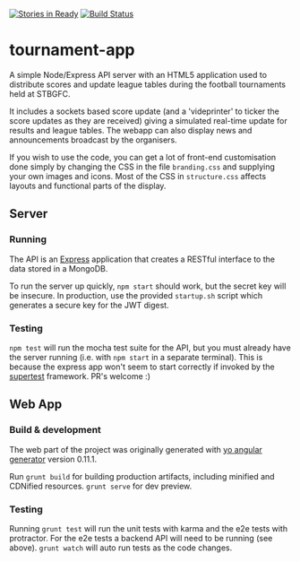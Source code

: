 [![Stories in Ready](https://badge.waffle.io/STBGFC/tournament-app.png?label=ready&title=Ready)](https://waffle.io/STBGFC/tournament-app)
[![Build Status](https://travis-ci.org/STBGFC/tournament-app.svg)](https://travis-ci.org/STBGFC/tournament-app)
# tournament-app

A simple Node/Express API server with an HTML5 application used to distribute
scores and update league tables during the football tournaments held at STBGFC.

It includes a sockets based score update (and a 'videprinter' to ticker the
score updates as they are received) giving a simulated real-time update for
results and league tables.  The webapp can also display news and announcements
broadcast by the organisers.

If you wish to use the code, you can get a lot of front-end customisation done
simply by changing the CSS in the file `branding.css` and supplying your own
images and icons.  Most of the CSS in `structure.css` affects layouts and
functional parts of the display.

## Server

### Running

The API is an [Express](https://www.npmjs.org/package/express) application that
creates a RESTful interface to the data stored in a MongoDB.

To run the server up quickly, `npm start` should work, but the secret key
will be insecure.  In production, use the provided `startup.sh` script which
generates a secure key for the JWT digest.

### Testing

`npm test` will run the mocha test suite for the API, but you must already
have the server running (i.e. with `npm start` in a separate terminal).  This
is because the express app won't seem to start correctly if invoked by the 
[supertest](https://www.npmjs.org/package/supertest) framework.  PR's welcome :)


## Web App

### Build & development

The web part of the  project was originally generated with [yo angular
generator](https://github.com/yeoman/generator-angular) version 0.11.1.

Run `grunt build` for building production artifacts, including minified
and CDNified resources. `grunt serve` for dev preview.


### Testing

Running `grunt test` will run the unit tests with karma and the e2e tests with
protractor. For the e2e tests a backend API will need to be running (see
above).  `grunt watch` will auto run tests as the code changes.


